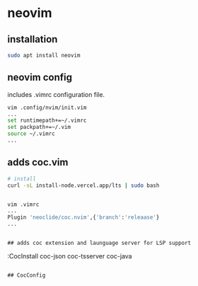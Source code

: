 # neovim

## installation
```bash
sudo apt install neovim
```

## neovim config

includes .vimrc configuration file.

```bash
vim .config/nvim/init.vim
...
set runtimepath+=~/.vimrc
set packpath+=~/.vim
source ~/.vimrc
...
```

## adds coc.vim


```bash
# install
curl -sL install-node.vercel.app/lts | sudo bash


vim .vimrc
...
Plugin 'neoclide/coc.nvim',{'branch':'releaase'}
...
```
```

## adds coc extension and launguage server for LSP support

```
:CocInstall coc-json coc-tsserver coc-java
```

## CocConfig

```
```
